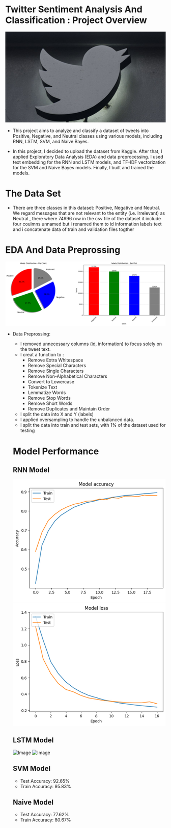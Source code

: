 # Twitter Sentiment Analysis And Classification : Project Overview
 ![Image](https://github.com/germeengehad/Twitter-Sentiment-Analysis-and-Classification/blob/main/image.jpg)

 - This project aims to analyze and classify a dataset of tweets into Positive, Negative, and Neutral classes using various models, including RNN, LSTM, SVM, and Naive Bayes.

- In this project, I decided to upload the dataset from Kaggle. After that, I applied Exploratory Data Analysis (EDA) and data preprocessing. I used text embedding for the RNN and LSTM models, and TF-IDF vectorization for the SVM and Naive Bayes models. Finally, I built and trained the models. 

# The Data Set
- There are three classes in this dataset: Positive, Negative and Neutral. We regard messages that are not relevant to the entity (i.e. Irrelevant) as Neutral , there where 74996 row in the csv file of the dataset it include four coulmns unnamed but i renamed them to  id information labels text and i concatenate data of train and validation files togther 

# EDA And Data Preprossing 
 ![Image](https://github.com/germeengehad/Twitter-Sentiment-Analysis-and-Classification/blob/main/download%20(5).png)

- Data Preprossing:
  - I removed unnecessary columns (id, information) to focus solely on the tweet text.
  - I creat a  function to :
     - Remove Extra Whitespace
     - Remove Special Characters
     - Remove Single Characters
     - Remove Non-Alphabetical Characters
     - Convert to Lowercase
     - Tokenize Text
     - Lemmatize Words
     - Remove Stop Words
     - Remove Short Words
     - Remove Duplicates and Maintain Order
   - I split the data into X and Y (labels)
   - I applied oversampling to handle the unbalanced data.
   - I split the data into train and test sets, with 1% of the dataset used for testing
     
  # Model Performance
   ## RNN Model
  ![Image](https://github.com/germeengehad/Twitter-Sentiment-Analysis-and-Classification/blob/main/download%20(lstm%20acc).png)
  ![Image](https://github.com/germeengehad/Twitter-Sentiment-Analysis-and-Classification/blob/main/download%20(rnn%20loss).png)
  
  ## LSTM Model
  ![Image]()
  ![Image]()

  ## SVM Model
  - Test Accuracy: 92.65%
  - Train Accuracy: 95.83%

  ## Naive Model
  - Test Accuracy: 77.62%
  - Train Accuracy: 80.67%
  
  
  
     
